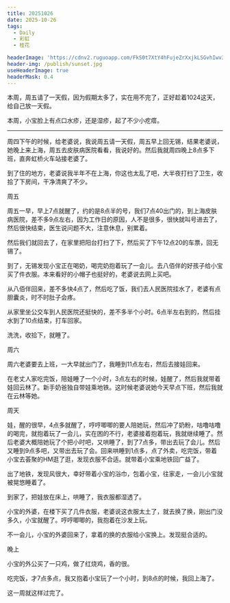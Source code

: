 ```yaml
---
title: 20251026
date: 2025-10-26
tags:
  - Daily
  - 彩虹
  - 桂花

headerImage: 'https://cdnv2.ruguoapp.com/FkS0t7XtY4hFujeZrXxjkLSGvhIwv3.jpg'
header-img: /publish/sunset.jpg
useHeaderImage: true
headerMask: 0.4
---
```


本周，周五请了一天假，因为假期太多了，实在用不完了，正好趁着1024这天，给自己放一天假。

本周，小宝脸上有点口水疹，还是湿疹，起了不少小疙瘩。

---

周四下午的时候，给老婆说，我说周五请一天假，周五早上回无锡，结果老婆说，她晚上来上海，周五去皮肤病医院看看，我说好的。然后我就周四晚上8点多下班，直奔虹桥火车站接老婆了。

到了住的地方，老婆说我半年不在上海，你这也太乱了吧，大半夜打扫了卫生，收拾了下房间，干净清爽了不少。

周五

周五一早，早上7点就醒了，约的是8点半的号，我们7点40出门的，到上海皮肤病医院，差不多9点左右，因为工作日的原因，人不是很多，很快就叫号进去了，然后很快结束，医生说问题不大，注意休息，别累着。

然后我们就回去了，在家里把阳台打扫了下，然后买了下午12点20的车票，回无锡了。

到了，无锡发现小宝正在喝奶，喝完奶抱着玩了一会儿。去八佰伴的好孩子给小宝买了件衣服。本来看好的小帽子也挺好的，老婆说去网上买吧。

从八佰伴回来，差不多快4点了，然后吃了饭，我们去人民医院挂水了，老婆有点胆囊炎，时不时肚子会疼。

从家里坐公交车到人民医院还挺快的，差不多半个小时。6点半左右到的，然后挂水到了10点结束，打车回家。

洗洗，收拾下，就睡了。

周六

周六老婆要去上班，一大早就出门了，我睡到11点左右，然后去接娃回来。

在老丈人家吃完饭，陪娃睡了一个小时，3点左右的时候，娃醒了，然后我就带着娃回云林了。新手奶爸独自带娃乘地铁。这时候老婆说她今天早点下班，然后我就在云林等她。

周天

娃，醒的很早，4点多就醒了，哼哼唧唧的要人陪她玩，然后冲了奶粉，咕噜咕噜的喝完，就抱着玩了一会儿，实在困的不行，老婆接着抱着玩，我就继续睡了。然后老婆大概陪她玩了个把小时吧，又哄睡了，到了7点多，带出去玩了会儿。然后又睡到9点多吧，又带出去玩了会。回来哄睡到1点多，点了外卖，吃完饭，带着小宝去荟聚的HM逛了逛，发现衣服不合适。就带着小宝乘地铁回广益了。

出了地铁，发现风很大，幸好带着小宝的浴巾，包着小宝，往家走，一会儿小宝就被晃悠睡着了。

到家了，把娃放在床上，哄睡了，我衣服都湿透了。

小宝的外婆，在楼下买了几件衣服，老婆说这衣服太土了，就去换了换，刚出门没多久，小宝就醒了。哼哼唧唧的，我抱着在沙发上玩。

不一会儿，小宝的外婆回来了，拿着的换的衣服给小宝换上。发现挺合适的。

晚上

小宝的外公买了一只鸡，做了红烧鸡，香的很。

吃完饭，才7点多点，我又抱着小宝玩了一个小时，到8点的时候，我回上海了。

这一周就这样过完了。

